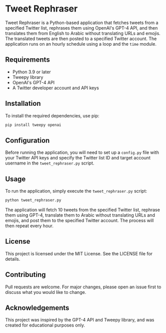 # Tweet Rephraser

Tweet Rephraser is a Python-based application that fetches tweets from a specified Twitter list, rephrases them using OpenAI's GPT-4 API, and then translates them from English to Arabic without translating URLs and emojis. The translated tweets are then posted to a specified Twitter account. The application runs on an hourly schedule using a loop and the `time` module.

## Requirements

- Python 3.9 or later
- Tweepy library
- OpenAI's GPT-4 API
- A Twitter developer account and API keys

## Installation

To install the required dependencies, use pip:

```bash
pip install tweepy openai
```

## Configuration

Before running the application, you will need to set up a `config.py` file with your Twitter API keys and specify the Twitter list ID and target account username in the `tweet_rephraser.py` script.

## Usage

To run the application, simply execute the `tweet_rephraser.py` script:

```bash
python tweet_rephraser.py
```

The application will fetch 10 tweets from the specified Twitter list, rephrase them using GPT-4, translate them to Arabic without translating URLs and emojis, and post them to the specified Twitter account. The process will then repeat every hour.

## License

This project is licensed under the MIT License. See the LICENSE file for details.

## Contributing

Pull requests are welcome. For major changes, please open an issue first to discuss what you would like to change.

## Acknowledgements

This project was inspired by the GPT-4 API and Tweepy library, and was created for educational purposes only.